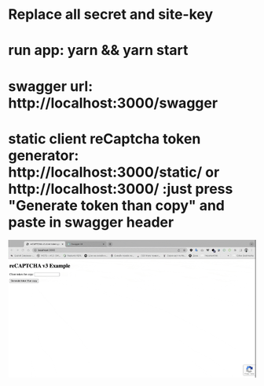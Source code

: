 
# Replace all secret and site-key

# run app: yarn && yarn start
# swagger url: http://localhost:3000/swagger
# static client reCaptcha token generator: http://localhost:3000/static/ or http://localhost:3000/  :just press "Generate token than copy" and paste in swagger header

![Demo](./inventory_demo.gif)